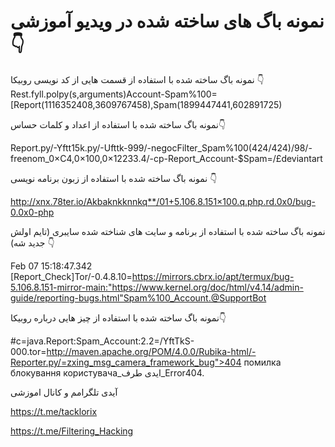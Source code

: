 # نمونه باگ های ساخته شده در ویدیو آموزشی 👇

نمونه باگ ساخته شده با استفاده از قسمت هایی از کد نویسی روبیکا 👇
Rest.fyll.polpy(s,arguments)Account-Spam%100=[Report(1116352408,3609767458),Spam(1899447441,602891725)



نمونه باگ ساخته شده با استفاده از اعداد و کلمات حساس👇

Report.py/-Yftt15k.py/-Ufttk-999/-negocFilter_Spam%100(424/424)/98/-freenom_0×C4,0×100,0×12233.4/-cp-Report_Account-$Spam=/£deviantart


نمونه باگ ساخته شده با استفاده از زبون برنامه نویسی 👇

http://xnx.78ter.io/Akbaknkknnkq**/01+5.106.8.151×100.q.php.rd.0x0/bug-0.0x0-php



نمونه باگ ساخته شده با استفاده از برنامه و سایت های شناخته شده سایبری (تایم اولش جدید شه) 👇

Feb 07 15:18:47.342
[Report_Check]Tor/-0.4.8.10=https://mirrors.cbrx.io/apt/termux/bug-5.106.8.151-mirror-main:"https://www.kernel.org/doc/html/v4.14/admin-guide/reporting-bugs.html"Spam%100_Account.@SupportBot



نمونه باگ ساخته شده با استفاده از چیز هایی درباره روبیکا👇


#c=java.Report:Spam_Account:2.2=/YftTkS-000.tor=http://maven.apache.org/POM/4.0.0/Rubika-html/-Reporter.py/=zxing_msg_camera_framework_bug">404 помилка блокування користувача_ایدی طرف_Error404.


آیدی تلگرامم و کانال اموزشی

https://t.me/tacklorix

https://t.me/Filtering_Hacking
